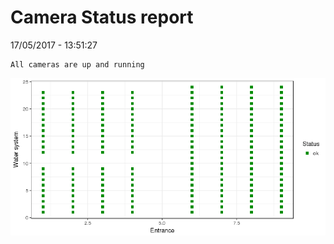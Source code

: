 Camera Status report
================
17/05/2017 - 13:51:27

    All cameras are up and running

![](camreport_files/figure-markdown_github/unnamed-chunk-2-1.png)
